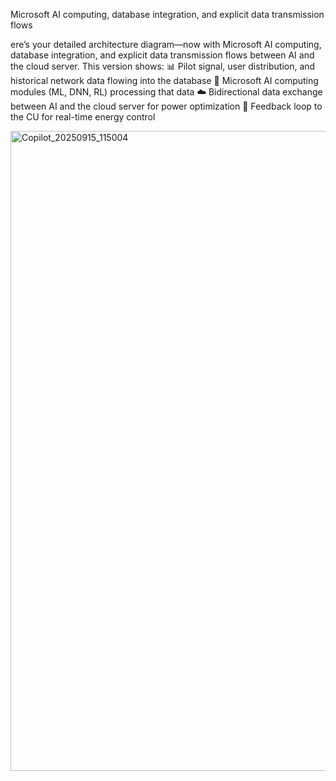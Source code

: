 

Microsoft AI computing, database integration, and explicit data transmission flows

ere’s your detailed architecture diagram—now with Microsoft AI computing, database integration, and explicit data transmission flows between AI and the cloud server.
This version shows:
📊 Pilot signal, user distribution, and historical network data flowing into the database
🧠 Microsoft AI computing modules (ML, DNN, RL) processing that data
☁️ Bidirectional data exchange between AI and the cloud server for power optimization
🔁 Feedback loop to the CU for real-time energy control

<img width="1536" height="1024" alt="Copilot_20250915_115004" src="https://github.com/user-attachments/assets/bfcceb88-3d9d-4120-845d-2110747b9d9f" />
